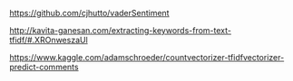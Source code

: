 https://github.com/cjhutto/vaderSentiment

http://kavita-ganesan.com/extracting-keywords-from-text-tfidf/#.XROnweszaUl

https://www.kaggle.com/adamschroeder/countvectorizer-tfidfvectorizer-predict-comments